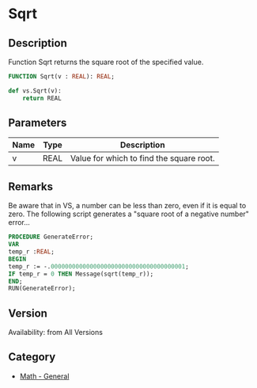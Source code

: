 # Sqrt

## Description
Function Sqrt returns the square root of the specified value.

```pascal
FUNCTION Sqrt(v : REAL): REAL;
```

```python
def vs.Sqrt(v):
    return REAL
```

## Parameters
|Name|Type|Description|
|---|---|---|
|v|REAL|Value for which to find the square root.|

## Remarks
Be aware that in VS, a number can be less than zero, even if it is equal to zero. The following script generates a "square root of a negative number" error...
```pascal
PROCEDURE GenerateError;
VAR
temp_r :REAL;
BEGIN
temp_r := -.00000000000000000000000000000000000001;
IF temp_r = 0 THEN Message(sqrt(temp_r));
END;
RUN(GenerateError);
```

## Version
Availability: from All Versions

## Category
* [Math - General](../Categories/Math%20-%20General.md)
